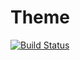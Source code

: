 Theme
=======

[![Build Status](https://travis-ci.org/NetCommons3/Theme.svg)](https://travis-ci.org/NetCommons3/Theme)
